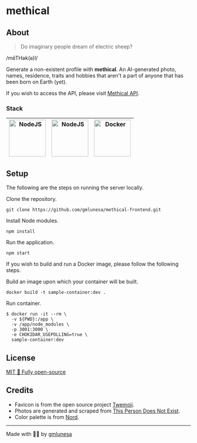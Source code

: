 # methical

## About

> Do imaginary people dream of electric sheep?

/mēTHək(ə)l/

Generate a non-existent profile with **methical**. An AI-generated photo, names, residence, traits and hobbies that aren't a part of anyone that has been born on Earth (yet).

If you wish to access the API, please visit [Methical API](https://methical-api.herokuapp.com/).

### Stack

| <img src="https://raw.githubusercontent.com/yurijserrano/Github-Profile-Readme-Logos/master/frameworks/react.svg" width="100" height="100" alt="NodeJS"> | <img src="https://raw.githubusercontent.com/yurijserrano/Github-Profile-Readme-Logos/master/frameworks/nodejs.svg" width="100" height="100" alt="NodeJS"> | <img src="https://raw.githubusercontent.com/yurijserrano/Github-Profile-Readme-Logos/master/cloud/docker.svg" width="100" height="100" alt="Docker"> |
| -------------------------------------------------------------------------------------------------------------------------------------------------------- | --------------------------------------------------------------------------------------------------------------------------------------------------------- | ---------------------------------------------------------------------------------------------------------------------------------------------------- |

## Setup

The following are the steps on running the server locally.

Clone the repository.

```
git clone https://github.com/gmlunesa/methical-frontend.git
```

Install Node modules.

```
npm install
```

Run the application.

```
npm start
```

If you wish to build and run a Docker image, please follow the following steps.

Build an image upon which your container will be built.

```
docker build -t sample-container:dev .
```

Run container.

```
$ docker run -it --rm \
  -v ${PWD}:/app \
  -v /app/node_modules \
  -p 3001:3000 \
  -e CHOKIDAR_USEPOLLING=true \
  sample-container:dev
```

## License

[MIT 🌱 Fully open-source](https://github.com/gmlunesa/methical/blob/main/LICENSE)

## Credits

- Favicon is from the open source project [Twemoji](https://twemoji.twitter.com/).
- Photos are generated and scraped from [This Person Does Not Exist](https://this-person-does-not-exist.com/).
- Color palette is from [Nord](https://www.nordtheme.com/docs/colors-and-palettes).

---

Made with 💫✨ by [gmlunesa](https://gmlunesa.com)
